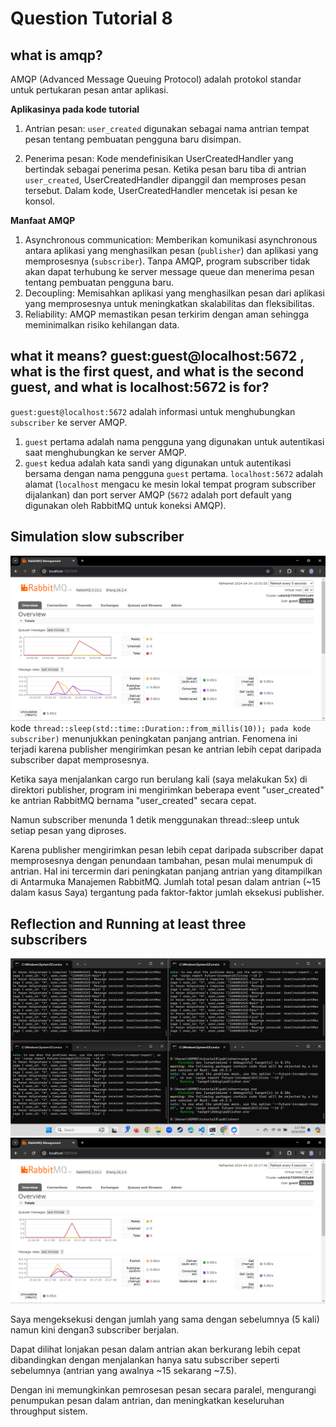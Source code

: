 # Question Tutorial 8

## what is amqp?
AMQP (Advanced Message Queuing Protocol) adalah protokol standar untuk pertukaran pesan antar aplikasi.

**Aplikasinya pada kode tutorial**
1. Antrian pesan: 
`user_created` digunakan sebagai nama antrian tempat pesan tentang pembuatan pengguna baru disimpan.

2. Penerima pesan: 
Kode mendefinisikan UserCreatedHandler yang bertindak sebagai penerima pesan.
Ketika pesan baru tiba di antrian `user_created`, UserCreatedHandler dipanggil dan memproses pesan tersebut.
Dalam kode, UserCreatedHandler mencetak isi pesan ke konsol.

**Manfaat AMQP**
1. Asynchronous communication:
Memberikan komunikasi asynchronous antara aplikasi yang menghasilkan pesan (`publisher`) dan aplikasi yang memprosesnya (`subscriber`). Tanpa AMQP, program subscriber tidak akan dapat terhubung ke server message queue dan menerima pesan tentang pembuatan pengguna baru.
2. Decoupling: 
Memisahkan aplikasi yang menghasilkan pesan dari aplikasi yang memprosesnya untuk meningkatkan skalabilitas dan fleksibilitas.
3. Reliability: 
AMQP memastikan pesan terkirim dengan aman sehingga meminimalkan risiko kehilangan data.

## what it means? guest:guest@localhost:5672 , what is the first quest, and what is the second guest, and what is localhost:5672 is for?


`guest:guest@localhost:5672` adalah informasi untuk menghubungkan `subscriber` ke server AMQP.

1. `guest` pertama adalah nama pengguna yang digunakan untuk autentikasi saat menghubungkan ke server AMQP.
2. `guest` kedua adalah kata sandi yang digunakan untuk autentikasi bersama dengan nama pengguna `guest` pertama.
`localhost:5672` adalah alamat (`localhost` mengacu ke mesin lokal tempat program subscriber dijalankan) dan port server AMQP (`5672` adalah port default yang digunakan oleh RabbitMQ untuk koneksi AMQP).

## Simulation slow subscriber
![Slow Subscriber](image.png)
kode `thread::sleep(std::time::Duration::from_millis(10)); pada kode subscriber)` menunjukkan peningkatan panjang antrian. Fenomena ini terjadi karena publisher mengirimkan pesan ke antrian lebih cepat daripada subscriber dapat memprosesnya.

Ketika saya menjalankan cargo run berulang kali (saya melakukan 5x) di direktori publisher, program ini mengirimkan beberapa event "user_created" ke antrian RabbitMQ bernama "user_created" secara cepat.

Namun subscriber menunda 1 detik menggunakan thread::sleep untuk setiap pesan yang diproses.

Karena publisher mengirimkan pesan lebih cepat daripada subscriber dapat memprosesnya dengan penundaan tambahan, pesan mulai menumpuk di antrian. Hal ini tercermin dari peningkatan panjang antrian yang ditampilkan di Antarmuka Manajemen RabbitMQ. Jumlah total pesan dalam antrian (~15 dalam kasus Saya) tergantung pada faktor-faktor jumlah eksekusi publisher.

## Reflection and Running at least three subscribers
![terminal 3 subscriber dan 1 publisher](image-1.png)
![monitoring RabbitMQ](image-2.png)

Saya mengeksekusi dengan jumlah yang sama dengan sebelumnya (5 kali) namun kini dengan3 subscriber berjalan.

Dapat dilihat lonjakan pesan dalam antrian akan berkurang lebih cepat dibandingkan dengan menjalankan hanya satu subscriber seperti sebelumnya (antrian yang awalnya ~15 sekarang ~7.5).

Dengan ini memungkinkan pemrosesan pesan secara paralel, mengurangi penumpukan pesan dalam antrian, dan meningkatkan keseluruhan throughput sistem.
